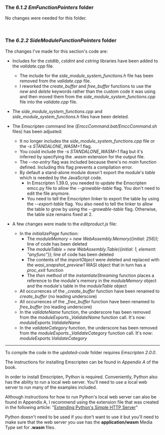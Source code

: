 ### The _6.1.2 EmFunctionPointers_ folder

No changes were needed for this folder.

<p>&nbsp;</p>

### The _6.2.2 SideModuleFunctionPointers_ folder

The changes I've made for this section's code are:
- Includes for the _cstdlib_, _cstdint_ and _cstring_ libraries have been added to the _validate.cpp_ file.
  - The include for the _side\_module\_system\_functions.h_ file has been removed from the _validate.cpp_ file.
  - I reworked the _create\_buffer_ and _free\_buffer_ functions to use the _new_ and _delete_ keywords rather than the custom code it was using and then moved them from the _side\_module\_system\_functions.cpp_ file into the _validate.cpp_ file.
  
- The _side\_module\_system\_functions.cpp_ and _side\_module\_system\_functions.h_ files have been deleted.

- The Emscripten command line (_EmccCommand.bat/EmccCommand.sh_ files) has been adjusted:
  - It no longer includes the _side\_module\_system\_functions.cpp_ file or the _-s STANDALONE\_WASM=1_ flag.
  - You could include the _-s STANDALONE\_WASM=1_ flag but it's inferred by specifying the _.wasm_ extension for the output file.
  - The _--no-entry_ flag was included because there's no _main_ function defined. Including this flag prevents a compilation error.
  - By default a stand-alone module doesn't export the module's _table_ which is needed by the JavaScript code. 
    - In Emscripten 1.39.0, you needed to update the Emscripten emcc.py file to allow the _--growable-table_ flag. You don't need to edit the file anymore.
    - You need to tell the Emscripten linker to export the table by using the _--export-table_ flag. You also need to tell the linker to allow the table to grow by using the _--growable-table_ flag. Otherwise, the table size remains fixed at 2.


- A few changes were made to the _editproduct.js_ file:
  - In the _initializePage_ function:
    - The _moduleMemory = new WebAssembly.Memory({initial: 256});_ line of code has been deleted
    - The _moduleTable = new WebAssembly.Table({initial: 1, element: "anyfunc"});_ line of code has been deleted
    - The contents of the _importObject_ were deleted and replaced with the _wasi\_snapshot\_preview1_ WASI object that in turn has a _proc\_exit_ function
    - The _then_ method of the _instantiateStreaming_ function places a reference to the module's memory in the _moduleMemory_ object and the module's table in the _moduleTable_ object
  - All occurrences of the _\_create\_buffer_ function have been renamed to _create\_buffer_ (no leading underscore)
  - All occurrences of the _\_free\_buffer_ function have been renamed to _free\_buffer_ (no leading underscore)
  - In the _validateName_ function, the underscore has been removed from the _moduleExports.\_ValidateName_ function call. It's now: _moduleExports.ValidateName_
  - In the _validateCategory_ function, the underscore has been removed from the _moduleExports.\_ValidateCategory_ function call. It's now: _moduleExports.ValidateCategory_


---

To compile the code in the _updated-code_ folder requires _Emscripten 2.0.0_.

The instructions for installing Emscripten can be found in _Appendix A_ of the book.


In order to install Emscripten, Python is required. Conveniently, Python also has the ability to run a local web server. You'll need to use a local web server to run many of the examples included. 

Although instructions for how to run Python's local web server can also be found in Appendix A, I recommend using the extension file that was created in the following article: "[Extending Python's Simple HTTP Server](https://cggallant.blogspot.com/2020/07/extending-pythons-simple-http-server.html)"


Python doesn't need to be used if you don't want to use it but you'll need to make sure that the web server you use has the **application/wasm** Media Type set for **.wasm** files.
